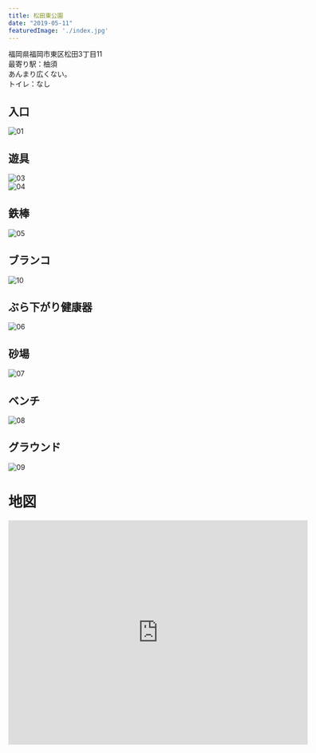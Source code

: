 ```yaml
---
title: 松田東公園
date: "2019-05-11"
featuredImage: './index.jpg'
---
```


福岡県福岡市東区松田3丁目11  
最寄り駅：柚須  
あんまり広くない。  
トイレ：なし  

<!-- end -->

## 入口
![01](./01.jpg)

## 遊具
![03](./03.jpg)  
![04](./04.jpg)

## 鉄棒
![05](./05.jpg)

## ブランコ
![10](./10.jpg)

## ぶら下がり健康器
![06](./06.jpg)

## 砂場
![07](./07.jpg)

## ベンチ
![08](./08.jpg)

## グラウンド
![09](./09.jpg)


# 地図
<iframe src="https://www.google.com/maps/embed?pb=!1m18!1m12!1m3!1d1613.9682924162337!2d130.44559193944016!3d33.61769819776702!2m3!1f0!2f0!3f0!3m2!1i1024!2i768!4f13.1!3m3!1m2!1s0x35418fb8b435f1b9%3A0x9765e360b706ebde!2z5p2-55Sw5p2x5YWs5ZyS!5e0!3m2!1sja!2sjp!4v1558027742820!5m2!1sja!2sjp" width="600" height="450" frameborder="0" style="border:0" allowfullscreen></iframe>